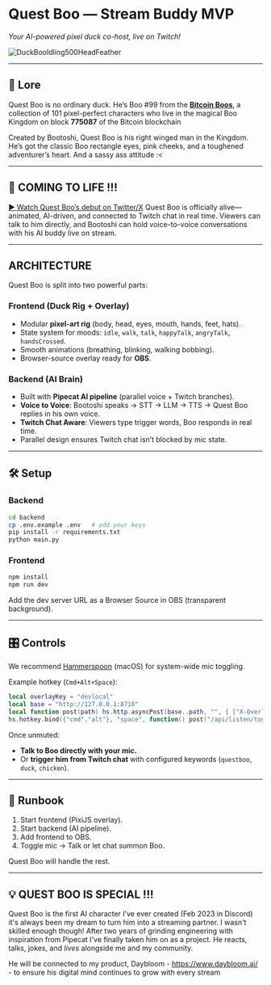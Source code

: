 # **Quest Boo — Stream Buddy MVP**

*Your AI-powered pixel duck co-host, live on Twitch!*

![DuckBooIdling500HeadFeather](https://github.com/user-attachments/assets/066885cb-7a76-4458-a9e2-57d0b950773e)

---

## 🦆 Lore

Quest Boo is no ordinary duck. He’s Boo #99 from the [**Bitcoin Boos**](https://magiceden.us/ordinals/marketplace/bitcoin-boos), a collection of 101 pixel-perfect characters who live in the magical Boo Kingdom on block **775087** of the Bitcoin blockchain 

Created by Bootoshi, Quest Boo is his right winged man in the Kingdom. He’s got the classic Boo rectangle eyes, pink cheeks, and a toughened adventurer’s heart. And a sassy ass attitude :<

---

## 🎥 COMING TO LIFE !!!

[▶ Watch Quest Boo’s debut on Twitter/X](https://x.com/KingBootoshi/status/1966640938450907235)
Quest Boo is officially alive—animated, AI-driven, and connected to Twitch chat in real time. Viewers can talk to him directly, and Bootoshi can hold voice-to-voice conversations with his AI buddy live on stream.

---

## ARCHITECTURE

Quest Boo is split into two powerful parts:

### **Frontend (Duck Rig + Overlay)**

* Modular **pixel-art rig** (body, head, eyes, mouth, hands, feet, hats).
* State system for moods: `idle`, `walk`, `talk`, `happyTalk`, `angryTalk`, `handsCrossed`.
* Smooth animations (breathing, blinking, walking bobbing).
* Browser-source overlay ready for **OBS**.

### **Backend (AI Brain)**

* Built with **Pipecat AI pipeline** (parallel voice + Twitch branches).
* **Voice to Voice**: Bootoshi speaks → STT → LLM → TTS → Quest Boo replies in his own voice.
* **Twitch Chat Aware**: Viewers type trigger words, Boo responds in real time.
* Parallel design ensures Twitch chat isn’t blocked by mic state.

---

## 🛠️ Setup

### Backend

```bash
cd backend
cp .env.example .env   # add your keys
pip install -r requirements.txt
python main.py
```

### Frontend

```bash
npm install
npm run dev
```

Add the dev server URL as a Browser Source in OBS (transparent background).

---

## 🎛️ Controls

We recommend [Hammerspoon](https://www.hammerspoon.org/) (macOS) for system-wide mic toggling.

Example hotkey (`Cmd+Alt+Space`):

```lua
local overlayKey = "devlocal"
local base = "http://127.0.0.1:8710"
local function post(path) hs.http.asyncPost(base..path, "", { ["X-Overlay-Key"]=overlayKey }, function() end) end
hs.hotkey.bind({"cmd","alt"}, "space", function() post("/api/listen/toggle") end)
```

Once unmuted:

* **Talk to Boo directly with your mic.**
* Or **trigger him from Twitch chat** with configured keywords (`questboo`, `duck`, `chicken`).

---

## 📖 Runbook

1. Start frontend (PixiJS overlay).
2. Start backend (AI pipeline).
3. Add frontend to OBS.
4. Toggle mic → Talk or let chat summon Boo.

Quest Boo will handle the rest.

---

## 💡 QUEST BOO IS SPECIAL !!!

Quest Boo is the first AI character I’ve ever created (Feb 2023 in Discord) it's always been my dream to turn him into a streaming partner. I wasn't skilled enough though! After two years of grinding engineering with inspiration from Pipecat I've finally taken him on as a project. He reacts, talks, jokes, and *lives* alongside me and my community.

He will be connected to my product, Daybloom - https://www.daybloom.ai/ - to ensure his digital mind continues to grow with every stream 
